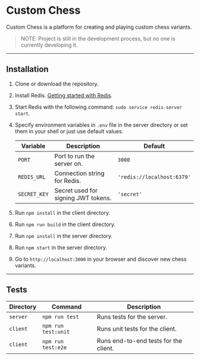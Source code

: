 # Custom Chess

Custom Chess is a platform for creating and playing custom chess variants.

> NOTE: Project is still in the development process, but no one is currently developing it.

---

## Installation

1. Clone or download the repository.
2. Install Redis. [Getting started with Redis](https://redis.io/docs/getting-started/).
3. Start Redis with the following command: `sudo service redis-server start`.
4. Specify environment variables in `.env` file in the server directory
   or set them in your shell or just use default values.

    | Variable | Description | Default |
    | --- | --- | --- |
    | `PORT` | Port to run the server on. | `3000` |
    | `REDIS_URL` | Connection string for Redis. | `'redis://localhost:6379'` |
    | `SECRET_KEY` | Secret used for signing JWT tokens. | `'secret'` |

5. Run `npm install` in the client directory.
6. Run `npm run build` in the client directory.
7. Run `npm install` in the server directory.
8. Run `npm start` in the server directory.
9. Go to `http://localhost:3000` in your browser and discover new chess variants.

---

## Tests

| Directory | Command | Description |
| --- | --- | --- |
| `server` | `npm run test` | Runs tests for the server. |
| `client` | `npm run test:unit` | Runs unit tests for the client. |
| `client` | `npm run test:e2e` | Runs end-to-end tests for the client. |
